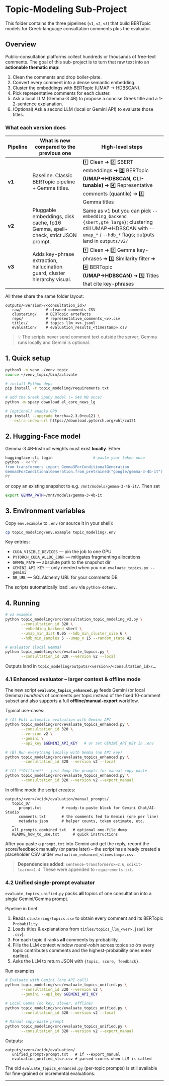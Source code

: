 # Topic-Modeling Sub-Project

This folder contains the three pipelines (`v1`, `v2`, `v3`) that build BERTopic models for Greek-language consultation comments plus the evaluator.

## Overview

Public-consultation platforms collect hundreds or thousands of free-text comments.  The goal of this sub-project is to turn that raw text into an **actionable thematic map**:

1. Clean the comments and drop boiler-plate.
2. Convert every comment into a dense semantic embedding.
3. Cluster the embeddings with BERTopic (UMAP → HDBSCAN).
4. Pick representative comments for each cluster.
5. Ask a local LLM (Gemma-3 4B) to propose a concise Greek title and a 1-2-sentence explanation.
6. (Optional) Ask a second LLM (local or Gemini API) to evaluate those titles.

### What each version does

| Pipeline | What is new compared to the previous one | High-level steps |
|----------|------------------------------------------|------------------|
| **v1**   | Baseline.  Classic BERTopic pipeline + Gemma titles. | 1️⃣ Clean ➜ 2️⃣ SBERT embeddings ➜ 3️⃣ BERTopic **(UMAP→HDBSCAN, CLI-tunable)** ➜ 4️⃣ Representative comments (quantile) ➜ 5️⃣ Gemma titles |
| **v2**   | Pluggable embeddings, disk cache, fp16 Gemma, spell-check, strict JSON prompt. | Same as v1 but you can pick `--embedding_backend {sbert,gte_large}`; clustering still UMAP→HDBSCAN with `--umap_*` / `--hdb_*` flags; outputs land in `outputs/v2/` |
| **v3**   | Adds key-phrase extraction, hallucination guard, cluster hierarchy visual. | 1️⃣ Clean ➜ 2️⃣ Gemma key-phrases ➜ 3️⃣ Similarity filter ➜ 4️⃣ BERTopic **(UMAP→HDBSCAN)** ➜ 5️⃣ Titles that cite key-phrases |

All three share the same folder layout:

```
outputs/<version>/<consultation_id>/
   raw/           # cleaned comments CSV
   clustering/    # BERTopic artefacts
   reps/          # representative_comments_<v>.csv
   titles/        # topics_llm_<v>.jsonl
   evaluation/    # evaluation_results_<timestamp>.csv
```

> 💡  The scripts never send comment text outside the server; Gemma runs locally and Gemini is optional.

## 1. Quick setup

```bash
python3 -m venv ~/venv_topic
source ~/venv_topic/bin/activate

# install Python deps
pip install -r topic_modeling/requirements.txt

# add the Greek SpaCy model (≈ 548 MB once)
python -m spacy download el_core_news_lg

# (optional) enable GPU
pip install --upgrade torch==2.3.0+cu121 \
  --extra-index-url https://download.pytorch.org/whl/cu121
```

## 2. Hugging-Face model

Gemma-3 4B-Instruct weights must exist **locally**. Either

```bash
huggingface-cli login                  # paste your token once
python - <<'PY'
from transformers import Gemma3ForConditionalGeneration
Gemma3ForConditionalGeneration.from_pretrained("google/gemma-3-4b-it")
PY
```

or copy an existing snapshot to e.g. `/mnt/models/gemma-3-4b-it/`.  Then set

```bash
export GEMMA_PATH=/mnt/models/gemma-3-4b-it
```

## 3. Environment variables

Copy `env.example` to `.env` (or source it in your shell):

```bash
cp topic_modeling/env.example topic_modeling/.env
```

Key entries:

* `CUDA_VISIBLE_DEVICES` — pin the job to one GPU
* `PYTORCH_CUDA_ALLOC_CONF` — mitigates fragmenting allocations
* `GEMMA_PATH` — absolute path to the snapshot dir
* `GEMINI_API_KEY` — only needed when you run `evaluate_topics.py --gemini`
* `DB_URL` — SQLAlchemy URL for your comments DB

The scripts automatically load `.env` via `python-dotenv`.

## 4. Running

```bash
# v2 example
python topic_modeling/src/consultation_topic_modeling_v2.py \
       --consultation_id 320 \
       --embedding_backend sbert \
       --umap_min_dist 0.05 --hdb_min_cluster_size 6 \
       --hdb_min_samples 5 --umap_n 15 --random_state 42

# evaluator (local Gemma)
python topic_modeling/src/evaluate_topics.py \
       --consultation_id 320 --version v2 --local
```

Outputs land in `topic_modeling/outputs/<version>/<consultation_id>/…`. 

### 4.1  Enhanced evaluator – larger context & offline mode

The new script **`evaluate_topics_enhanced.py`** feeds Gemini (or local Gemma) *hundreds* of comments per topic instead of the fixed 10-comment subset and also supports a full **offline/manual-export** workflow.

Typical use-cases:

```bash
# (A) Full automatic evaluation with Gemini API
python topic_modeling/src/evaluate_topics_enhanced.py \
       --consultation_id 320 \
       --version v2 \
       --gemini \
       --api_key $GEMINI_API_KEY   # or set GEMINI_API_KEY in .env

# (B) Run everything locally with Gemma (no API key)
python topic_modeling/src/evaluate_topics_enhanced.py \
       --consultation_id 320 --version v2 --local

# (C) **Offline** – just dump the prompts for manual copy-paste
python topic_modeling/src/evaluate_topics_enhanced.py \
       --consultation_id 320 --version v2 --export_manual
```

In offline mode the script creates:

```
outputs/<ver>/<cid>/evaluation/manual_prompts/
   topic_0/
      prompt.txt         # ready-to-paste block for Gemini Chat/AI-Studio
      comments.txt       # the comments fed to Gemini (one per line)
      metadata.json      # helper counts, token estimate, etc.
   …
   all_prompts_combined.txt   # optional one-file dump
   README_how_to_use.txt      # quick instructions
```

After you paste a `prompt.txt` into Gemini and get the reply, record the score/feedback manually (or parse later) – the script has already created a placeholder CSV under `evaluation_enhanced_<timestamp>.csv`.

> **Dependencies added**: `sentence-transformers>=2.6`, `scikit-learn>=1.4`. These were appended to `requirements.txt`.

### 4.2  Unified single-prompt evaluator

`evaluate_topics_unified.py` packs **all** topics of one consultation into a *single* Gemini/Gemma prompt.

Pipeline in brief
1. Reads `clustering/topics.csv` to obtain every comment and its BERTopic `Probability`.
2. Loads titles & explanations from `titles/topics_llm_<ver>.jsonl` (or `.csv`).
3. For each topic it ranks **all** comments by probability.
4. Fills the LLM context window *round-robin* across topics so ότι every topic contributes comments and the highest-probability ones enter earliest.
5. Asks the LLM to return JSON with `{topic, score, feedback}`.

Run examples
```bash
# Evaluate with Gemini (one API call)
python topic_modeling/src/evaluate_topics_unified.py \
       --consultation_id 320 --version v2 \
       --gemini --api_key $GEMINI_API_KEY

# Local Gemma (no key, slower, offline)
python topic_modeling/src/evaluate_topics_unified.py \
       --consultation_id 320 --version v2 --local

# Manual copy-paste prompt
python topic_modeling/src/evaluate_topics_unified.py \
       --consultation_id 320 --version v2 --export_manual
```
Outputs:
```
outputs/<ver>/<cid>/evaluation/
   unified_prompt/prompt.txt   # if --export_manual
   evaluation_unified_<ts>.csv # parsed scores when LLM is called
```

The old `evaluate_topics_enhanced.py` (per-topic prompts) is still available for fine-grained or incremental evaluations.

--- 
